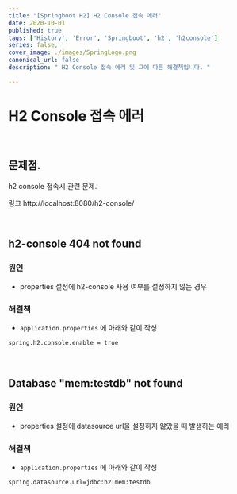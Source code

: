 ```yaml
---
title: "[Springboot H2] H2 Console 접속 에러"
date: 2020-10-01
published: true
tags: ['History', 'Error', 'Springboot', 'h2', 'h2console']
series: false,
cover_image: ./images/SpringLogo.png
canonical_url: false
description: " H2 Console 접속 에러 및 그에 따른 해결책입니다. "

---
```


# H2 Console 접속 에러

<br/>

## 문제점.

h2 console 접속시 관련 문제.

링크 http://localhost:8080/h2-console/

<br/>

## h2-console 404 not found

### 원인

- properties 설정에 h2-console 사용 여부를 설정하지 않는 경우


### 해결책

- `application.properties` 에 아래와 같이 작성

```xml
spring.h2.console.enable = true
```

<br/>

## Database "mem:testdb" not found

### 원인

- properties 설정에 datasource url을 설정하지 않았을 때 발생하는 에러

### 해결책

- `application.properties` 에 아래와 같이 작성

```xml
spring.datasource.url=jdbc:h2:mem:testdb
```

